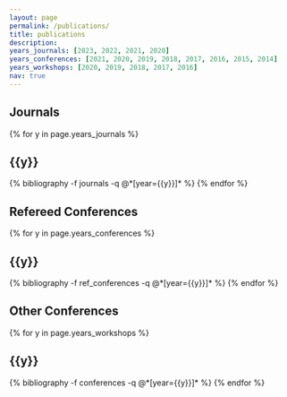 ```yaml
---
layout: page
permalink: /publications/
title: publications
description: 
years_journals: [2023, 2022, 2021, 2020]
years_conferences: [2021, 2020, 2019, 2018, 2017, 2016, 2015, 2014]
years_workshops: [2020, 2019, 2018, 2017, 2016]
nav: true
---
```


## Journals

<div class="publications">

{% for y in page.years_journals %}
  <h2 class="year">{{y}}</h2>
  {% bibliography -f journals -q @*[year={{y}}]* %}
{% endfor %}

</div>


## Refereed Conferences

<div class="publications">

{% for y in page.years_conferences %}
  <h2 class="year">{{y}}</h2>
  {% bibliography -f ref_conferences -q @*[year={{y}}]* %}
{% endfor %}

</div>


## Other Conferences

<div class="publications">


{% for y in page.years_workshops %}
  <h2 class="year">{{y}}</h2>
  {% bibliography -f conferences -q @*[year={{y}}]* %}
{% endfor %}

</div>
